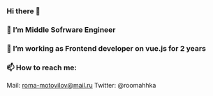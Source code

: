 ### Hi there 👋
### 🌱 I’m Middle Sofrware Engineer
### 👯 I’m working as Frontend developer on vue.js for 2 years
### 📫 How to reach me:
   Mail: roma-motovilov@mail.ru
   Twitter: @roomahhka
<!--
**adrilmoto/adrilmoto** is a ✨ _special_ ✨ repository because its `README.md` (this file) appears on your GitHub profile.

Here are some ideas to get you started:

- 🔭 I’m currently working on ...
- 🌱 I’m currently learning ...
- 👯 I’m looking to collaborate on ...
- 🤔 I’m looking for help with ...
- 💬 Ask me about ...
- 📫 How to reach me: ...
- 😄 Pronouns: ...
- ⚡ Fun fact: ...
-->
